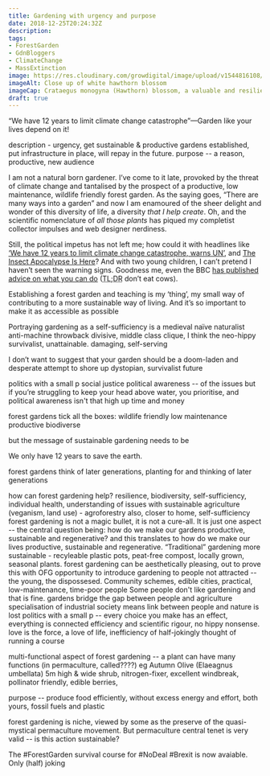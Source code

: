 ```yaml
---
title: Gardening with urgency and purpose
date: 2018-12-25T20:24:32Z
description: 
tags: 
- ForestGarden
- GdnBloggers
- ClimateChange
- MassExtinction
image: https://res.cloudinary.com/growdigital/image/upload/v1544816108/hawthorn-IMAG1960.jpg
imageAlt: Close up of white hawthorn blossom
imageCap: Crataegus monogyna (Hawthorn) blossom, a valuable and resilient forest garden crop.
draft: true
---
```


“We have 12 years to limit climate change catastrophe”—Garden like your lives depend on it! 

description - urgency, get sustainable & productive gardens established, put infrastructure in place, will repay in the future. purpose -- a reason, productive, new audience

I am not a natural born gardener. I’ve come to it late, provoked by the threat of climate change and tantalised by the prospect of a productive, low maintenance, wildlife friendly forest garden. As the saying goes, “There are many ways into a garden” and now I am enamoured of the sheer delight and wonder of this diversity of life, a diversity _that I help create_. Oh, and the scientific nomenclature of _all those plants_ has piqued my completist collector impulses and web designer nerdiness.

Still, the political impetus has not left me; how could it with headlines like [‘We have 12 years to limit climate change catastrophe, warns UN’](https://www.theguardian.com/environment/2018/oct/08/global-warming-must-not-exceed-15c-warns-landmark-un-report), and [The Insect Apocalypse Is Here](https://www.nytimes.com/2018/11/27/magazine/insect-apocalypse.html)? And with two young children, I can’t pretend I haven’t seen the warning signs. Goodness me, even the BBC [has published advice on what you can do](https://www.bbc.co.uk/news/science-environment-46384067) (<abbr title="Too Long; Didn’t Read">TL;DR</abbr> don’t eat cows). 

Establishing a forest garden and teaching is my ‘thing’, my small way of contributing to a more sustainable way of living. And it’s so important to make it as accessible as possible

Portraying gardening as a self-sufficiency is a medieval naïve naturalist anti-machine throwback 
divisive, middle class clique,
I think the neo-hippy 
survivalist, unattainable. 
damaging, self-serving


I don’t want to suggest that your garden should be a doom-laden and desperate attempt to shore up dystopian, survivalist future


politics with a small p 
social justice
political awareness -- of the issues
but if you’re struggling to keep your head above water, you prioritise, and political awareness isn't that high up
time and money

forest gardens tick all the boxes:
wildlife friendly
low maintenance
productive
biodiverse

but the message of sustainable gardening needs to be 

We only have 12 years to save the earth. 

forest gardens think of later generations, planting for and thinking of later generations

how can forest gardening help? resilience, biodiversity, self-sufficiency, individual health, understanding of issues with sustainable agriculture (veganism, land use) - agroforestry
also, closer to home, self-sufficiency
forest gardening is not a magic bullet, it is not a cure-all. It is just one aspect -- the central question being: how do we make our gardens productive, sustainable and regenerative? and this translates to how do we make our lives productive, sustainable and regenerative. 
“Traditional” gardening more sustainable - recyleable plastic pots, peat-free compost, locally grown, seasonal plants. forest gardening can be aesthetically pleasing, out to prove this with OFG
opportunity to introduce gardening to people not attracted -- the young, the dispossesed. Community schemes, edible cities, practical, low-maintenance, time-poor people
Some people don't like gardening and that is fine.
gardens bridge the gap between people and agriculture
specialisation of industrial society means link between people and nature is lost
politics with a small p -- every choice you make has an effect, everything is connected
efficiency and scientific rigour, no hippy nonsense.
love is the force, a love of life, 
inefficiency of 
half-jokingly thought of running a course 

multi-functional aspect of forest gardening -- a plant can have many functions (in permaculture, called????) eg Autumn Olive (Elaeagnus umbellata) 5m high & wide shrub, nitrogen-fixer, excellent windbreak, pollinator friendly, edible berries, 

purpose -- produce food efficiently, without excess energy and effort, both yours, fossil fuels and plastic

forest gardening is niche, viewed by some as the preserve of the quasi-mystical permaculture movement. But permaculture central tenet is very valid -- is this action sustainable?

The #ForestGarden survival course for #NoDeal #Brexit is now avaiable. Only (half) joking
